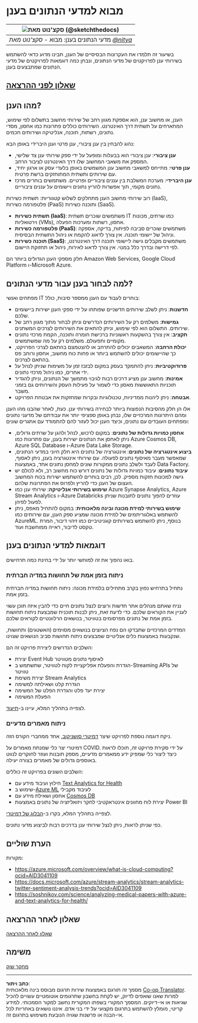 <!--
CO_OP_TRANSLATOR_METADATA:
{
  "original_hash": "408c55cab2880daa4e78616308bd5db7",
  "translation_date": "2025-08-28T15:09:43+00:00",
  "source_file": "5-Data-Science-In-Cloud/17-Introduction/README.md",
  "language_code": "he"
}
-->
# מבוא למדעי הנתונים בענן

|![ סקצ'נוט מאת [(@sketchthedocs)](https://sketchthedocs.dev) ](../../sketchnotes/17-DataScience-Cloud.png)|
|:---:|
| מדעי הנתונים בענן: מבוא - _סקצ'נוט מאת [@nitya](https://twitter.com/nitya)_ |

בשיעור זה תלמדו את העקרונות הבסיסיים של הענן, תבינו מדוע כדאי להשתמש בשירותי ענן לפרויקטים של מדעי הנתונים, ונבחן כמה דוגמאות לפרויקטים של מדעי הנתונים שמתבצעים בענן.

## [שאלון לפני ההרצאה](https://purple-hill-04aebfb03.1.azurestaticapps.net/quiz/32)

## מהו הענן?

הענן, או מחשוב ענן, הוא אספקת מגוון רחב של שירותי מחשוב בתשלום לפי שימוש, המתארחים על תשתית דרך האינטרנט. השירותים כוללים פתרונות כמו אחסון, מסדי נתונים, רשתות, תוכנה, אנליטיקה ושירותים חכמים.

נהוג להבחין בין ענן ציבורי, ענן פרטי וענן היברידי באופן הבא:

* **ענן ציבורי**: ענן ציבורי הוא בבעלות ומופעל על ידי ספק שירותי ענן צד שלישי, המספק את משאבי המחשוב שלו דרך האינטרנט לציבור הרחב.
* **ענן פרטי**: מתייחס למשאבי מחשוב ענן המשמשים באופן בלעדי עסק או ארגון יחיד, עם שירותים ותשתית המתוחזקים ברשת פרטית.
* **ענן היברידי**: מערכת המשלבת בין עננים ציבוריים ופרטיים. משתמשים בוחרים מרכז נתונים מקומי, תוך אפשרות להריץ נתונים ויישומים על עננים ציבוריים.

רוב שירותי מחשוב הענן מתחלקים לשלוש קטגוריות: תשתית כשירות (IaaS), פלטפורמה כשירות (PaaS) ותוכנה כשירות (SaaS).

* **תשתית כשירות (IaaS)**: משתמשים שוכרים תשתית IT כמו שרתים, מכונות וירטואליות (VMs), אחסון, רשתות ומערכות הפעלה.
* **פלטפורמה כשירות (PaaS)**: משתמשים שוכרים סביבה לפיתוח, בדיקה, אספקה וניהול של יישומי תוכנה. אין צורך לדאוג להקמת או ניהול התשתית הבסיסית.
* **תוכנה כשירות (SaaS)**: משתמשים מקבלים גישה ליישומי תוכנה דרך האינטרנט, לפי דרישה ובדרך כלל במנוי. אין צורך לדאוג לאירוח, ניהול או תחזוקת היישום.

חלק מספקי הענן הגדולים ביותר הם Amazon Web Services, Google Cloud Platform ו-Microsoft Azure.

## למה לבחור בענן עבור מדעי הנתונים?

מפתחים ואנשי IT בוחרים לעבוד עם הענן ממספר סיבות, כולל:

* **חדשנות**: ניתן לשלב שירותים חדשניים שפותחו על ידי ספקי הענן ישירות ביישומים שלכם.
* **גמישות**: משלמים רק על השירותים הנדרשים וניתן לבחור מתוך מגוון רחב של שירותים. התשלום הוא לפי שימוש, וניתן להתאים את השירותים לצרכים המשתנים.
* **תקציב**: אין צורך בהשקעות ראשוניות ברכישת חומרה ותוכנה, הקמת מרכזי נתונים מקומיים ותפעולם. משלמים רק על מה שמשתמשים.
* **יכולת הרחבה**: המשאבים יכולים להתרחב או להצטמצם בהתאם לצרכי הפרויקט, כך שהיישומים יכולים להשתמש ביותר או פחות כוח מחשוב, אחסון ורוחב פס בהתאם לצרכים.
* **פרודוקטיביות**: ניתן להתמקד בעסק במקום לבזבז זמן על משימות שניתן לנהל על ידי אחרים, כמו ניהול מרכזי נתונים.
* **אמינות**: מחשוב ענן מציע דרכים רבות לגיבוי מתמשך של הנתונים, וניתן להגדיר תוכניות התאוששות מאסון כדי לשמור על פעילות העסק והשירותים גם בזמני משבר.
* **אבטחה**: ניתן ליהנות ממדיניות, טכנולוגיות ובקרות שמחזקות את אבטחת הפרויקט.

אלו הן חלק מהסיבות הנפוצות ביותר לבחירה בשירותי ענן. כעת, לאחר שהבנו מהו הענן ומהם היתרונות המרכזיים שלו, נבחן באופן ספציפי יותר את עבודתם של מדעני נתונים ומפתחים העובדים עם נתונים, וכיצד הענן יכול לעזור להם להתמודד עם אתגרים שונים:

* **אחסון כמויות גדולות של נתונים**: במקום לרכוש, לנהל ולהגן על שרתים גדולים, ניתן לאחסן את הנתונים ישירות בענן, עם פתרונות כמו Azure Cosmos DB, Azure SQL Database ו-Azure Data Lake Storage.
* **ביצוע אינטגרציה של נתונים**: אינטגרציה של נתונים היא חלק חיוני במדעי הנתונים, שמאפשר מעבר מאיסוף נתונים לפעולה. עם שירותי אינטגרציה בענן, ניתן לאסוף, לעבד ולשלב נתונים ממקורות שונים למחסן נתונים אחד, באמצעות Data Factory.
* **עיבוד נתונים**: עיבוד כמויות גדולות של נתונים דורש כוח מחשוב רב, ולא לכולם יש גישה למכונות חזקות מספיק. לכן, רבים בוחרים להשתמש ישירות בכוח המחשוב העצום של הענן כדי להריץ ולפרוס את הפתרונות שלהם.
* **שימוש בשירותי אנליטיקה**: שירותי ענן כמו Azure Synapse Analytics, Azure Stream Analytics ו-Azure Databricks עוזרים להפוך נתונים לתובנות שניתן לפעול לפיהן.
* **שימוש בשירותי למידת מכונה ובינה מלאכותית**: במקום להתחיל מאפס, ניתן להשתמש באלגוריתמים של למידת מכונה שמציע ספק הענן, עם שירותים כמו AzureML. בנוסף, ניתן להשתמש בשירותים קוגניטיביים כמו זיהוי דיבור, המרת טקסט לדיבור, ראייה ממוחשבת ועוד.

## דוגמאות למדעי הנתונים בענן

בואו נהפוך את זה למוחשי יותר על ידי בחינת כמה תרחישים.

### ניתוח בזמן אמת של תחושות במדיה חברתית
נתחיל בתרחיש נפוץ בקרב מתחילים בלמידת מכונה: ניתוח תחושות במדיה חברתית בזמן אמת.

נניח שאתם מנהלים אתר חדשות ורוצים לנצל נתונים חיים כדי להבין איזה תוכן עשוי לעניין את הקוראים שלכם. כדי לדעת זאת, ניתן לבנות תוכנית שמבצעת ניתוח תחושות בזמן אמת של נתונים מפרסומים בטוויטר, בנושאים הרלוונטיים לקוראים שלכם.

המדדים המרכזיים שתבדקו הם נפח הציוצים בנושאים מסוימים (האשטגים) ותחושות, שנקבעות באמצעות כלים אנליטיים שמבצעים ניתוח תחושות סביב הנושאים שצוינו.

השלבים הנדרשים ליצירת פרויקט זה הם:

* יצירת Event Hub לאיסוף נתונים מטוויטר
* הגדרת והפעלת אפליקציית לקוח לטוויטר, שתשתמש ב-Streaming APIs של טוויטר
* יצירת משימת Stream Analytics
* הגדרת קלט ושאילתה למשימה
* יצירת יעד פלט והגדרת הפלט של המשימה
* הפעלת המשימה

לצפייה בתהליך המלא, עיינו ב-[תיעוד](https://docs.microsoft.com/azure/stream-analytics/stream-analytics-twitter-sentiment-analysis-trends?WT.mc_id=academic-77958-bethanycheum&ocid=AID30411099).

### ניתוח מאמרים מדעיים
ניקח דוגמה נוספת לפרויקט שיצר [דמיטרי סושניקוב](http://soshnikov.com), אחד ממחברי הקורס הזה.

דמיטרי יצר כלי שמנתח מאמרים על COVID. על ידי סקירת פרויקט זה, תוכלו לראות כיצד ליצור כלי שמפיק ידע ממאמרים מדעיים, מספק תובנות ועוזר לחוקרים לנווט באוספים גדולים של מאמרים בצורה יעילה.

השלבים השונים בפרויקט זה כוללים:

* חילוץ ועיבוד מידע עם [Text Analytics for Health](https://docs.microsoft.com/azure/cognitive-services/text-analytics/how-tos/text-analytics-for-health?WT.mc_id=academic-77958-bethanycheum&ocid=AID3041109)
* שימוש ב-[Azure ML](https://azure.microsoft.com/services/machine-learning?WT.mc_id=academic-77958-bethanycheum&ocid=AID3041109) לעיבוד מקבילי
* אחסון ושאילת מידע עם [Cosmos DB](https://azure.microsoft.com/services/cosmos-db?WT.mc_id=academic-77958-bethanycheum&ocid=AID3041109)
* יצירת לוח מחוונים אינטראקטיבי לחקר ויזואליזציה של נתונים באמצעות Power BI

לצפייה בתהליך המלא, בקרו ב-[הבלוג של דמיטרי](https://soshnikov.com/science/analyzing-medical-papers-with-azure-and-text-analytics-for-health/).

כפי שניתן לראות, ניתן לנצל שירותי ענן בדרכים רבות לביצוע מדעי נתונים.

## הערת שוליים

מקורות:
* https://azure.microsoft.com/overview/what-is-cloud-computing?ocid=AID3041109  
* https://docs.microsoft.com/azure/stream-analytics/stream-analytics-twitter-sentiment-analysis-trends?ocid=AID3041109  
* https://soshnikov.com/science/analyzing-medical-papers-with-azure-and-text-analytics-for-health/  

## שאלון לאחר ההרצאה

[שאלון לאחר ההרצאה](https://purple-hill-04aebfb03.1.azurestaticapps.net/quiz/33)

## משימה

[מחקר שוק](assignment.md)

---

**כתב ויתור**:  
מסמך זה תורגם באמצעות שירות תרגום מבוסס בינה מלאכותית [Co-op Translator](https://github.com/Azure/co-op-translator). למרות שאנו שואפים לדיוק, יש לקחת בחשבון שתרגומים אוטומטיים עשויים להכיל שגיאות או אי-דיוקים. המסמך המקורי בשפתו המקורית נחשב למקור הסמכותי. למידע קריטי, מומלץ להשתמש בתרגום מקצועי על ידי בני אדם. איננו נושאים באחריות לכל אי-הבנה או פרשנות שגויה הנובעת משימוש בתרגום זה.